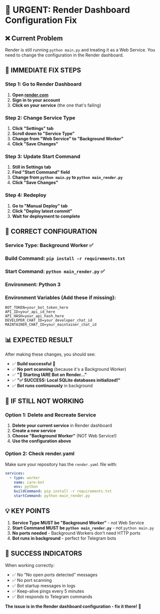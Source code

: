 # 🚨 URGENT: Render Dashboard Configuration Fix

## ❌ Current Problem
Render is still running `python main.py` and treating it as a Web Service. You need to change the configuration in the Render dashboard.

## 🔧 IMMEDIATE FIX STEPS

### Step 1: Go to Render Dashboard
1. **Open [render.com](https://render.com)**
2. **Sign in to your account**
3. **Click on your service** (the one that's failing)

### Step 2: Change Service Type
1. **Click "Settings" tab**
2. **Scroll down to "Service Type"**
3. **Change from "Web Service" to "Background Worker"**
4. **Click "Save Changes"**

### Step 3: Update Start Command
1. **Still in Settings tab**
2. **Find "Start Command" field**
3. **Change from `python main.py` to `python main_render.py`**
4. **Click "Save Changes"**

### Step 4: Redeploy
1. **Go to "Manual Deploy" tab**
2. **Click "Deploy latest commit"**
3. **Wait for deployment to complete**

## 🎯 CORRECT CONFIGURATION

### Service Type: Background Worker ✅
### Build Command: `pip install -r requirements.txt`
### Start Command: `python main_render.py` ✅
### Environment: Python 3

### Environment Variables (Add these if missing):
```
BOT_TOKEN=your_bot_token_here
API_ID=your_api_id_here
API_HASH=your_api_hash_here
DEVELOPER_CHAT_ID=your_developer_chat_id
MAINTAINER_CHAT_ID=your_maintainer_chat_id
```

## 📊 EXPECTED RESULT

After making these changes, you should see:
- ✅ **Build successful** 🎉
- ✅ **No port scanning** (because it's a Background Worker)
- ✅ **"🚀 Starting IARE Bot on Render..."**
- ✅ **"✅ SUCCESS: Local SQLite databases initialized!"**
- ✅ **Bot runs continuously** in background

## 🚨 IF STILL NOT WORKING

### Option 1: Delete and Recreate Service
1. **Delete your current service** in Render dashboard
2. **Create a new service**
3. **Choose "Background Worker"** (NOT Web Service!)
4. **Use the configuration above**

### Option 2: Check render.yaml
Make sure your repository has the `render.yaml` file with:
```yaml
services:
  - type: worker
    name: iare-bot
    env: python
    buildCommand: pip install -r requirements.txt
    startCommand: python main_render.py
```

## 💡 KEY POINTS

1. **Service Type MUST be "Background Worker"** - not Web Service
2. **Start Command MUST be `python main_render.py`** - not `python main.py`
3. **No ports needed** - Background Workers don't need HTTP ports
4. **Bot runs in background** - perfect for Telegram bots

## 🎉 SUCCESS INDICATORS

When working correctly:
- ✅ No "No open ports detected" messages
- ✅ No port scanning
- ✅ Bot startup messages in logs
- ✅ Keep-alive pings every 5 minutes
- ✅ Bot responds to Telegram commands

**The issue is in the Render dashboard configuration - fix it there!** 🚀
